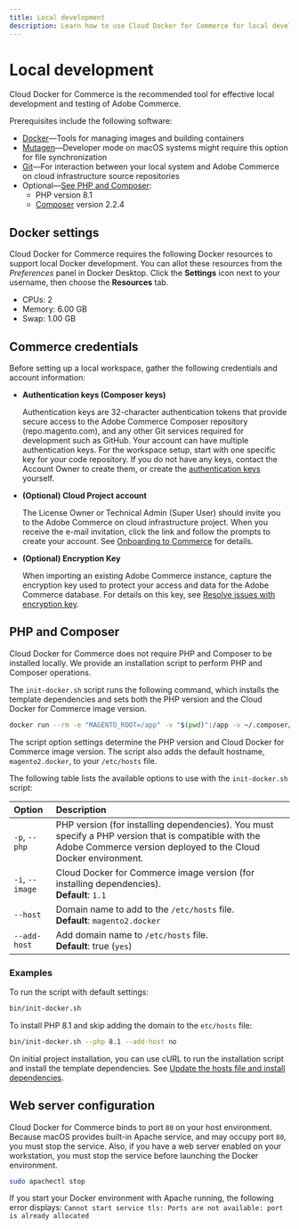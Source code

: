 ```yaml
---
title: Local development
description: Learn how to use Cloud Docker for Commerce for local development.
---
```


# Local development

Cloud Docker for Commerce is the recommended tool for effective local development and testing of Adobe Commerce.

Prerequisites include the following software:

- [Docker](https://www.docker.com/get-started)—Tools for managing images and building containers
- [Mutagen](https://mutagen.io/documentation/introduction/installation)—Developer mode on macOS systems might require this option for file synchronization
- [Git](https://git-scm.com)—For interaction between your local system and Adobe Commerce on cloud infrastructure source repositories
- Optional—[See PHP and Composer](#php-and-composer):
   - PHP version 8.1
   - [Composer](https://getcomposer.org) version 2.2.4

## Docker settings

Cloud Docker for Commerce requires the following Docker resources to support local Docker development. You can allot these resources from the _Preferences_ panel in Docker Desktop. Click the **Settings** icon next to your username, then choose the **Resources** tab.

-  CPUs: 2
-  Memory: 6.00 GB
-  Swap: 1.00 GB

## Commerce credentials

Before setting up a local workspace, gather the following credentials and account information:

-  **Authentication keys (Composer keys)**

    Authentication keys are 32-character authentication tokens that provide secure access to the Adobe Commerce Composer repository (repo.magento.com), and any other Git services required for development such as GitHub. Your account can have multiple authentication keys. For the workspace setup, start with one specific key for your code repository. If you do not have any keys, contact the Account Owner to create them, or create the [authentication keys][] yourself.

-  **(Optional) Cloud Project account**

   The License Owner or Technical Admin (Super User) should invite you to the Adobe Commerce on cloud infrastructure project. When you receive the e-mail invitation, click the link and follow the prompts to create your account. See [Onboarding to Commerce](https://experienceleague.adobe.com/docs/commerce-cloud-service/start/onboarding.html) for details.

-  **(Optional) Encryption Key**

   When importing an existing Adobe Commerce instance, capture the encryption key used to protect your access and data for the Adobe Commerce database. For details on this key, see [Resolve issues with encryption key][].

## PHP and Composer

Cloud Docker for Commerce does not require PHP and Composer to be installed locally. We provide an installation script to perform PHP and Composer operations.

The `init-docker.sh` script runs the following command, which installs the template dependencies and sets both the PHP version and the Cloud Docker for Commerce image version.

```bash
docker run --rm -e "MAGENTO_ROOT=/app" -v "$(pwd)":/app -v ~/.composer/cache:/root/.composer/cache "magento/magento-cloud-docker-php:${PHP_VERSION}-cli-${IMAGE_VERSION}" composer install --ansi
```

The script option settings determine the PHP version and Cloud Docker for Commerce image version. The script also adds the default hostname, `magento2.docker`, to your `/etc/hosts` file.

The following table lists the available options to use with the `init-docker.sh` script:

| Option          | Description |
| :-------------- | :---------- |
| `-p`, `--php`   | PHP version (for installing dependencies). You must specify a PHP version that is compatible with the Adobe Commerce version deployed to the Cloud Docker environment. |
| `-i`, `--image` |  Cloud Docker for Commerce image version (for installing dependencies).<br/>**Default**: `1.1` |
| `--host`        | Domain name to add to the `/etc/hosts` file.<br/>**Default**: `magento2.docker` |
| `--add-host`    | Add domain name to `/etc/hosts` file.<br/>**Default**: true (`yes`) |

### Examples

To run the script with default settings:

```bash
bin/init-docker.sh
```

To install PHP 8.1 and skip adding the domain to the `etc/hosts` file:

```bash
bin/init-docker.sh --php 8.1 --add-host no
```

On initial project installation, you can use cURL to run the installation script and install the template dependencies. See [Update the hosts file and install dependencies](initialize-docker.md#update-the-hosts-file-and-install-dependencies).

## Web server configuration

Cloud Docker for Commerce binds to port `80` on your host environment. Because macOS provides built-in Apache service, and may occupy port `80`, you must stop the service. Also, if you have a web server enabled on your workstation, you must stop the service before launching the Docker environment.

```bash
sudo apachectl stop
```

<InlineAlert variant="error" slots="text"/>

If you start your Docker environment with Apache running, the following error displays: `Cannot start service tls: Ports are not available: port is already allocated`

<!--Link definitions-->

[authentication keys]: https://experienceleague.adobe.com/docs/commerce-operations/installation-guide/prerequisites/authentication-keys.html
[Resolve issues with encryption key]: https://experienceleague.adobe.com/docs/commerce-knowledge-base/kb/troubleshooting/miscellaneous/resolve-issues-with-encryption-key.html
